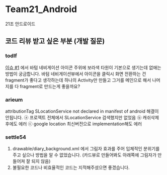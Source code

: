 # Team21_Android
21조 안드로이드

## 코드 리뷰 받고 싶은 부분 (개발 질문)

### todlf
[이슈 #1](https://github.com/kakao-tech-campus-2nd-step3/Team21_Android/issues/1) 에서 바텀 네비게이션 아이콘 주위에 보라색 타원이 기본으로 생기는데 없애는 방법이 궁금합니다.
바텀 네비게이션뷰에서 아이콘을 클릭시 화면 전환하는 건 fragment가 좋다고 생각하는데 하나의 Activity만 만들고 그거를 메인으로 해서 나머지를 다 fragment로 만드는게 좋을까요?

### arieum
attributionTag SLocationService not declared in manifest of android 해결이 안됩니다.
ⓐ 프로젝트 전체에서 SLocationService 검색했지만 없었음
ⓑ 캐쉬삭제 후에도 에러
ⓒ google location 최신버전으로 implementation해도 에러

### settle54
1. drawable/diary_background.xml 에서 그림자 효과를 주어 입체적인 분위기를 주고 싶으나 방법을 알 수 없었습니다. (카드뷰로 만들어봐도 아래쪽에 그림자가 만들어져 잘 되지 않음)
2. 불필요한 코드나 비효율적인 코드는 지적해주셨으면 좋겠습니다.
